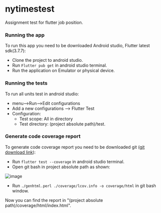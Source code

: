 # nytimestest

Assignment test for flutter job position.

### Running the app

To run this app you need to be downloaded Android studio, Flutter latest sdk(3.7.7):

* Clone the project to android studio.
* Run `Flutter pub get` in android studio terminal.
* Run the application on Emulator or physical device.

### Running the tests

To run all units test in android studio:

* menu-->Run-->Edit configurations
* Add a new configurations --> Flutter Test
* Configuration:
  - Test scope: All in directory
  - Test directory: (project absolute path)/test.

### Generate code coverage report

To generate code coverage report you need to be downloaded git ([git download link](https://git-scm.com/download/win)):

* Run `flutter test --coverage` in android studio terminal.
* Open git bash in project absolute path as shown:

![image](https://user-images.githubusercontent.com/41840691/234770129-fefc5ad7-ab41-4c8e-adb5-875f6b7e2138.png)


* Run `./genhtml.perl ./coverage/lcov.info -o coverage/html` in git bash window.

Now you can find the report in "(project absolute path)/coverage/html/index.html".











